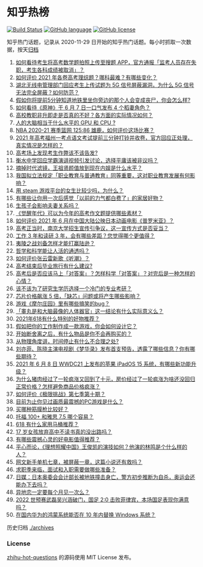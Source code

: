 # 知乎热榜
[![Build Status](https://github.com/ToWeLong/zhihu-hot-questions/workflows/CI/badge.svg)](https://github.com/ToWeLong/zhihu-hot-questions/actions)
[![GitHub language](https://img.shields.io/badge/language-golang-orange.svg)](https://golang.org/)
[![GitHub license](https://img.shields.io/github/license/ToWeLong/zhihu-hot-questions)](https://github.com/ToWeLong/zhihu-hot-questions/blob/main/LICENSE)

知乎热门话题，记录从 2020-11-29 日开始的知乎热门话题。每小时抓取一次数据，按天[归档](./archives)

<!-- BEGIN -->

1. [如何看待考生将高考数学题拍照上传至搜题 APP，官方通报「监考人员存在失职，考生各科成绩被取消」？](https://www.zhihu.com/question/463826989)
1. [如何评价 2021 年各卷高考理综题？哪科最难？有哪些变化？](https://www.zhihu.com/question/463595895)
1. [湖北无线电管理部门回应考生上传试题为 5G 信号屏蔽漏洞，为什么 5G 信号无法完全屏蔽？如何防范？](https://www.zhihu.com/question/463853973)
1. [假如你将提前5分钟知道地铁里坐你旁边的那个人会变成丧尸，你会怎么样?](https://www.zhihu.com/question/463723763)
1. [如何看待《原神》于 6 月 7 日一口气发布 4 个稻妻角色？](https://www.zhihu.com/question/463756441)
1. [高校教职非升即走是否真的不好？各方面的实际情况如何？](https://www.zhihu.com/question/461415192)
1. [人的大脑相当于什么水平的 GPU 和 CPU ?](https://www.zhihu.com/question/404006982)
1. [NBA 2020-21 赛季篮网 125:86 雄鹿，如何评价这场比赛？](https://www.zhihu.com/question/463800490)
1. [2021 年高考福州一考点语文考试提前三分钟打铃并收卷，官方回应正处理，真实情况是怎样的？](https://www.zhihu.com/question/463603842)
1. [高考场上发现考生作弊该不该告发?](https://www.zhihu.com/question/463567379)
1. [衡水中学回应学霸演讲视频引发讨论，选择平庸该被非议吗？](https://www.zhihu.com/question/462967509)
1. [摘掉时代滤镜，王祖贤颜值放到现在内娱是什么水平？](https://www.zhihu.com/question/460820502)
1. [我国拟立法规定「职业教育与普通教育」同等重要，这对职业教育发展有何影响？](https://www.zhihu.com/question/463692657)
1. [用 steam 游戏平台的女生比较少吗，为什么？](https://www.zhihu.com/question/451787400)
1. [有哪些让你用一次后感觉「以前的力气都白费了」的家居好物？](https://www.zhihu.com/question/420760487)
1. [生孩子会影响夫妻关系吗？](https://www.zhihu.com/question/369792300)
1. [《觉醒年代》可以为今年的高考作文题提供哪些素材？](https://www.zhihu.com/question/463608592)
1. [如何评价 2021 年 6 月在中国大陆公映日本动画电影《普罗米亚》？](https://www.zhihu.com/question/462217273)
1. [高考正当时，南京大学招生宣传引争议，这一宣传方式是否妥当？](https://www.zhihu.com/question/463702038)
1. [工作 3 年和读研 3 年，会有哪些差距？您觉得哪个更值得？](https://www.zhihu.com/question/463621272)
1. [夷陵之战刘备怎样才能打赢陆逊？](https://www.zhihu.com/question/463713654)
1. [哲学和科学能让人活的通透吗？](https://www.zhihu.com/question/463258300)
1. [如何评价张云雷新歌《听潮》？](https://www.zhihu.com/question/463789122)
1. [高考结束后毕业旅行有什么建议?](https://www.zhihu.com/question/459962607)
1. [高考后是否应该马上「对答案」？怎样科学「对答案」？对完后是一种怎样的心情？](https://www.zhihu.com/question/463614773)
1. [该不该为了研究生学历选择一个冷门的专业考研？](https://www.zhihu.com/question/458850143)
1. [芯片价格飙涨 5 倍，「缺芯」问题或将产生哪些影响？](https://www.zhihu.com/question/463574415)
1. [游戏《摩尔庄园》里有哪些搞笑的bug？](https://www.zhihu.com/question/463178196)
1. [「睾丸是和大脑最像的人体器官」这一结论有什么实际意义么？](https://www.zhihu.com/question/463156456)
1. [2021年618有什么特别的好物推荐？](https://www.zhihu.com/question/461478895)
1. [假如把你的工作制作成一款游戏，你会如何设计它？](https://www.zhihu.com/question/462775862)
1. [开始断舍离之后，有什么物品是你不会再购买的？](https://www.zhihu.com/question/457895008)
1. [从物理角度讲，时间停止有什么不合理之处?](https://www.zhihu.com/question/463532554)
1. [刘亦菲、陈晓主演电视剧《梦华录》发布首支预告，透露了哪些信息？你有哪些期待？](https://www.zhihu.com/question/463707226)
1. [2021 年 6 月 8 日 WWDC21 上发布的苹果 iPadOS 15 系统，有哪些新功能升级？](https://www.zhihu.com/question/463792155)
1. [为什么猪肉经过了一轮疯涨又回到了十元，房价经过了一轮疯涨为啥还没回归正常价格？怎样避免商品价格疯涨？](https://www.zhihu.com/question/463497801)
1. [如何评价《极限挑战》第七季第十期？](https://www.zhihu.com/question/463503577)
1. [目前为止你见过画质最震撼的PC游戏是什么？](https://www.zhihu.com/question/334549140)
1. [买哪种筋膜枪比较好？](https://www.zhihu.com/question/376327980)
1. [托福 100+ 和雅思 7.5 哪个容易？](https://www.zhihu.com/question/26489793)
1. [618 有什么家用马桶推荐？](https://www.zhihu.com/question/280899557)
1. [17 岁女孩放弃高中不读书真的没出路吗？](https://www.zhihu.com/question/456404042)
1. [有哪些震撼心灵的好电影值得推荐？](https://www.zhihu.com/question/353914676)
1. [平心而论，《理想照耀中国》王俊凯的演技如何？他演的林鸣是个什么样的人？](https://www.zhihu.com/question/463762791)
1. [网文新手单机七章，被屏蔽一章，这篇小说还有救吗？](https://www.zhihu.com/question/463752977)
1. [求职季来临，面试和入职需要做哪些准备？](https://www.zhihu.com/question/462924309)
1. [日媒：日本奥委会会计部长被地铁撞击身亡，警方初步推断为自杀，奥运会还能办下去吗？](https://www.zhihu.com/question/463640863)
1. [异地恋一定要每个月见一次么？](https://www.zhihu.com/question/459310231)
1. [2022 世预赛武磊吴兴涵破门，国足 2:0 击败菲律宾，本场国足表现你满意吗？](https://www.zhihu.com/question/463795476)
1. [在国内华为的鸿蒙系统能否在 10 年内替换 Windows 系统？](https://www.zhihu.com/question/462366986)

<!-- END -->

历史归档 [./archives](./archives)


### License
[zhihu-hot-questions](https://github.com/towelong/zhihu-hot-questions) 的源码使用 MIT License 发布。